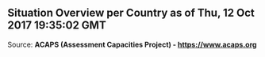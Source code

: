## Situation Overview per Country as of Thu, 12 Oct 2017 19:35:02 GMT

Source: **ACAPS (Assessment Capacities Project) - https://www.acaps.org**